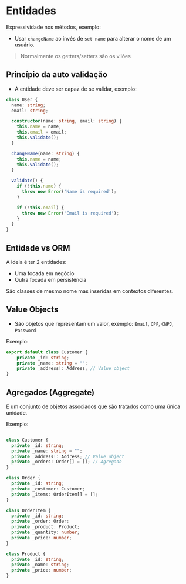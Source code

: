 

# Entidades

Expressividade nos métodos, exemplo:

- Usar `changeName` ao invés de `set name` para alterar o nome de um usuário.

> Normalmente os getters/setters são os vilões

## Princípio da auto validação

- A entidade deve ser capaz de se validar, exemplo:

```ts
class User {
  name: string;
  email: string;

  constructor(name: string, email: string) {
	this.name = name;
	this.email = email;
	this.validate();
  }

  changeName(name: string) {
	this.name = name;
	this.validate();
  }

  validate() {
	if (!this.name) {
	  throw new Error('Name is required');
	}

	if (!this.email) {
	  throw new Error('Email is required');
	}
  }
}
```

## Entidade vs ORM

A ideia é ter 2 entidades:
- Uma focada em negócio
- Outra focada em persistência

São classes de mesmo nome mas inseridas em contextos diferentes.

## Value Objects

- São objetos que representam um valor, exemplo: `Email`, `CPF`, `CNPJ`, `Password`

Exemplo:

```ts
export default class Customer {
	private _id: string;
	private _name: string = "";
	private _address!: Address; // Value object
}
```

## Agregados (Aggregate)

É um conjunto de objetos associados que são tratados como uma única unidade.

Exemplo:

```ts

class Customer {
  private _id: string;
  private _name: string = "";
  private _address!: Address; // Value object
  private _orders: Order[] = []; // Agregado
}

class Order {
  private _id: string;
  private _customer: Customer;
  private _items: OrderItem[] = [];
}

class OrderItem {
  private _id: string;
  private _order: Order;
  private _product: Product;
  private _quantity: number;
  private _price: number;
}

class Product {
  private _id: string;
  private _name: string;
  private _price: number;
}
```


